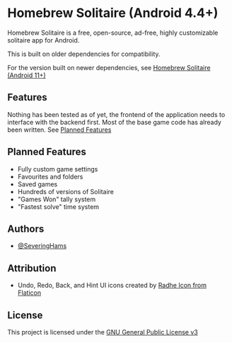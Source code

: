 # Homebrew Solitaire (Android 4.4+)

Homebrew Solitaire is a free, open-source, ad-free, highly customizable solitaire app for Android. 

This is built on older dependencies for compatibility. 

For the version built on newer dependencies, see [Homebrew Solitaire (Android 11+)](https://github.com/SeveringHams/HomebrewSolitaire)


## Features

Nothing has been tested as of yet, the frontend of the application needs to interface with the backend first.
Most of the base game code has already been written.
See [Planned Features](https://github.com/SeveringHams/HomebrewSolitaire2/blob/master/README.md#planned-features)


## Planned Features

- Fully custom game settings
- Favourites and folders
- Saved games
- Hundreds of versions of Solitaire
- "Games Won" tally system
- "Fastest solve" time system


## Authors

- [@SeveringHams](https://www.github.com/SeveringHams)


## Attribution

- Undo, Redo, Back, and Hint UI icons created by [Radhe Icon from Flaticon](https://www.flaticon.com/authors/radhe-icon/black-fill?author_id=2709&type=standard)

## License

This project is licensed under the [GNU General Public License v3](LICENSE.md)

